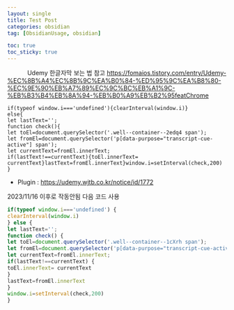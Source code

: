 ```yaml
---
layout: single
title: Test Post
categories: obsidian
tag: [ObsidianUsage, obsidian]

toc: true
toc_sticky: true
---
```

   
Udemy 한글자막 보는 법 참고
https://fomaios.tistory.com/entry/Udemy-%EC%8B%A4%EC%8B%9C%EA%B0%84-%ED%95%9C%EA%B8%80-%EC%9E%90%EB%A7%89%EC%9C%BC%EB%A1%9C-%EB%B3%B4%EB%8A%94-%EB%B0%A9%EB%B2%95featChrome

```
if(typeof window.i==='undefined'){clearInterval(window.i)}
else{
let lastText='';
function check(){
let toEl=document.querySelector('.well--container--2edq4 span');
let fromEl=document.querySelector('p[data-purpose="transcript-cue-active"] span');
let currentText=fromEl.innerText;
if(lastText!==currentText){toEl.innerText= currentText}lastText=fromEl.innerText}window.i=setInterval(check,200)
}
```


* Plugin : https://udemy.wjtb.co.kr/notice/id/1772

2023/11/16 이후로 작동안됨
다음 코드 사용
```javascript
if(typeof window.i==='undefined') {  
clearInterval(window.i)  
} else {  
let lastText='';  
function check() {  
let toEl=document.querySelector('.well--container--1cXrh span');  
let fromEl=document.querySelector('p[data-purpose="transcript-cue-active"] span');  
let currentText=fromEl.innerText;  
if(lastText!==currentText) {  
toEl.innerText= currentText  
}  
lastText=fromEl.innerText  
}  
window.i=setInterval(check,200)  
}
```